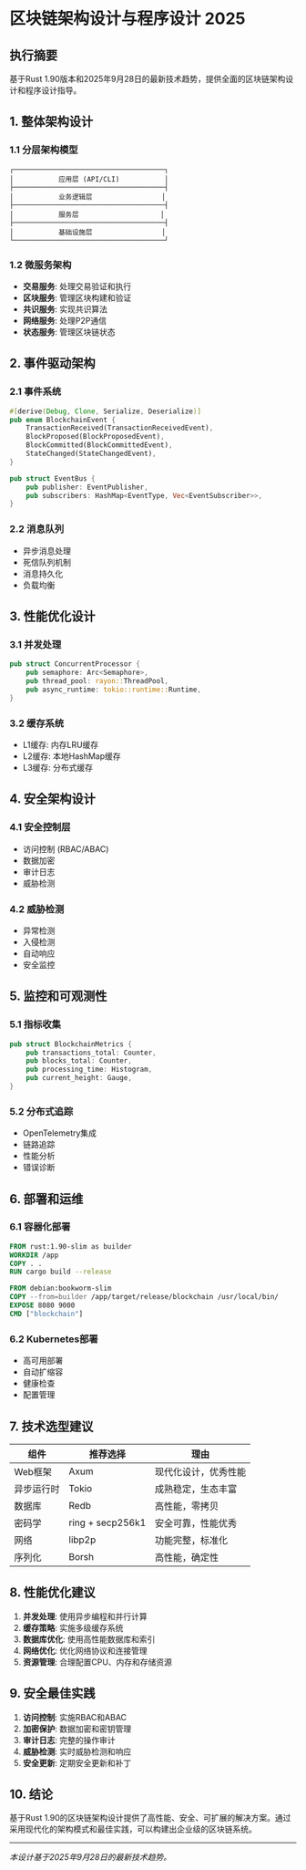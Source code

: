 # 区块链架构设计与程序设计 2025

## 执行摘要

基于Rust 1.90版本和2025年9月28日的最新技术趋势，提供全面的区块链架构设计和程序设计指导。

## 1. 整体架构设计

### 1.1 分层架构模型

```text
┌─────────────────────────────────────┐
│           应用层 (API/CLI)           │
├─────────────────────────────────────┤
│           业务逻辑层                 │
├─────────────────────────────────────┤
│           服务层                    │
├─────────────────────────────────────┤
│           基础设施层                 │
└─────────────────────────────────────┘
```

### 1.2 微服务架构

- **交易服务**: 处理交易验证和执行
- **区块服务**: 管理区块构建和验证
- **共识服务**: 实现共识算法
- **网络服务**: 处理P2P通信
- **状态服务**: 管理区块链状态

## 2. 事件驱动架构

### 2.1 事件系统

```rust
#[derive(Debug, Clone, Serialize, Deserialize)]
pub enum BlockchainEvent {
    TransactionReceived(TransactionReceivedEvent),
    BlockProposed(BlockProposedEvent),
    BlockCommitted(BlockCommittedEvent),
    StateChanged(StateChangedEvent),
}

pub struct EventBus {
    pub publisher: EventPublisher,
    pub subscribers: HashMap<EventType, Vec<EventSubscriber>>,
}
```

### 2.2 消息队列

- 异步消息处理
- 死信队列机制
- 消息持久化
- 负载均衡

## 3. 性能优化设计

### 3.1 并发处理

```rust
pub struct ConcurrentProcessor {
    pub semaphore: Arc<Semaphore>,
    pub thread_pool: rayon::ThreadPool,
    pub async_runtime: tokio::runtime::Runtime,
}
```

### 3.2 缓存系统

- L1缓存: 内存LRU缓存
- L2缓存: 本地HashMap缓存
- L3缓存: 分布式缓存

## 4. 安全架构设计

### 4.1 安全控制层

- 访问控制 (RBAC/ABAC)
- 数据加密
- 审计日志
- 威胁检测

### 4.2 威胁检测

- 异常检测
- 入侵检测
- 自动响应
- 安全监控

## 5. 监控和可观测性

### 5.1 指标收集

```rust
pub struct BlockchainMetrics {
    pub transactions_total: Counter,
    pub blocks_total: Counter,
    pub processing_time: Histogram,
    pub current_height: Gauge,
}
```

### 5.2 分布式追踪

- OpenTelemetry集成
- 链路追踪
- 性能分析
- 错误诊断

## 6. 部署和运维

### 6.1 容器化部署

```dockerfile
FROM rust:1.90-slim as builder
WORKDIR /app
COPY . .
RUN cargo build --release

FROM debian:bookworm-slim
COPY --from=builder /app/target/release/blockchain /usr/local/bin/
EXPOSE 8080 9000
CMD ["blockchain"]
```

### 6.2 Kubernetes部署

- 高可用部署
- 自动扩缩容
- 健康检查
- 配置管理

## 7. 技术选型建议

| 组件 | 推荐选择 | 理由 |
|------|----------|------|
| Web框架 | Axum | 现代化设计，优秀性能 |
| 异步运行时 | Tokio | 成熟稳定，生态丰富 |
| 数据库 | Redb | 高性能，零拷贝 |
| 密码学 | ring + secp256k1 | 安全可靠，性能优秀 |
| 网络 | libp2p | 功能完整，标准化 |
| 序列化 | Borsh | 高性能，确定性 |

## 8. 性能优化建议

1. **并发处理**: 使用异步编程和并行计算
2. **缓存策略**: 实施多级缓存系统
3. **数据库优化**: 使用高性能数据库和索引
4. **网络优化**: 优化网络协议和连接管理
5. **资源管理**: 合理配置CPU、内存和存储资源

## 9. 安全最佳实践

1. **访问控制**: 实施RBAC和ABAC
2. **加密保护**: 数据加密和密钥管理
3. **审计日志**: 完整的操作审计
4. **威胁检测**: 实时威胁检测和响应
5. **安全更新**: 定期安全更新和补丁

## 10. 结论

基于Rust 1.90的区块链架构设计提供了高性能、安全、可扩展的解决方案。通过采用现代化的架构模式和最佳实践，可以构建出企业级的区块链系统。

---

*本设计基于2025年9月28日的最新技术趋势。*
